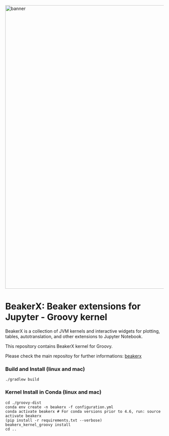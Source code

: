 <!--
    Copyright 2020 TWO SIGMA OPEN SOURCE, LLC

    Licensed under the Apache License, Version 2.0 (the "License");
    you may not use this file except in compliance with the License.
    You may obtain a copy of the License at

           http://www.apache.org/licenses/LICENSE-2.0

    Unless required by applicable law or agreed to in writing, software
    distributed under the License is distributed on an "AS IS" BASIS,
    WITHOUT WARRANTIES OR CONDITIONS OF ANY KIND, either express or implied.
    See the License for the specific language governing permissions and
    limitations under the License.
-->

<img width="900" alt="banner" src="https://user-images.githubusercontent.com/963093/34594978-31d70312-f1a2-11e7-861c-705a9e932c3c.png">

# BeakerX: Beaker extensions for Jupyter - Groovy kernel

BeakerX is a collection of JVM kernels and interactive widgets for
plotting, tables, autotranslation, and other extensions to Jupyter
Notebook.

This repository contains BeakerX kernel for Groovy.

Please check the main repositoy for further informations:
[beakerx](https://github.com/twosigma/beakerx)


### Build and Install (linux and mac)

```
./gradlew build
```

### Kernel Install in Conda (linux and mac)

```
cd ./groovy-dist
conda env create -n beakerx -f configuration.yml
conda activate beakerx # For conda versions prior to 4.6, run: source activate beakerx
(pip install -r requirements.txt --verbose)
beakerx_kernel_groovy install
cd ..
```
